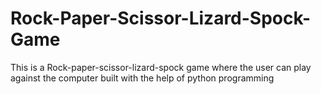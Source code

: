 # Rock-Paper-Scissor-Lizard-Spock-Game
This is a Rock-paper-scissor-lizard-spock game where the user can play against the computer built with the help of python programming
